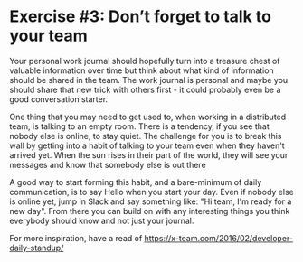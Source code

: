 # Exercise #3: Don’t forget to talk to your team

Your personal work journal should hopefully turn into a treasure chest of valuable information over time but think about what kind of information should be shared in the team. The work journal is personal and maybe you should share that new trick with others first - it could probably even be a good conversation starter.

One thing that you may need to get used to, when working in a distributed team, is talking to an empty room. There is a tendency, if you see that nobody else is online, to stay quiet. The challenge for you is to break this wall by getting into a habit of talking to your team even when they haven't arrived yet. When the sun rises in their part of the world, they will see your messages and know that somebody else is out there

A good way to start forming this habit, and a bare-minimum of daily communication, is to say Hello when you start your day. Even if nobody else is online yet, jump in Slack and say something like: "Hi team, I'm ready for a new day". From there you can build on with any interesting things you think everybody should know and not just your journal.

For more inspiration, have a read of https://x-team.com/2016/02/developer-daily-standup/